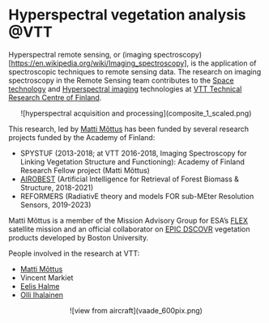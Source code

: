 # Hyperspectral vegetation analysis @VTT

Hyperspectral remote sensing, or 
(imaging spectroscopy)[https://en.wikipedia.org/wiki/Imaging_spectroscopy],
is the application of spectroscopic techniques to remote sensing data. The research on imaging spectroscopy in the Remote Sensing team contributes to the
[Space technology](https://www.vttresearch.com/en/ourservices/space-technology) 
and [Hyperspectral imaging](https://www.vttresearch.com/en/ourservices/hyperspectral-technologies) 
technologies at 
[VTT Technical Research Centre of Finland](https://www.vtt.fi).

<p style="text-align: center;">
![hyperspectral acquisition and processing](composite_1_scaled.png)
</p>

This research, led by [Matti Mõttus](https://cris.vtt.fi/en/persons/matti-mottus)
has been funded by several research projects funded by the Academy of Finland:
* SPYSTUF (2013-2018; at VTT 2016-2018, Imaging Spectroscopy for Linking Vegetation Structure and Functioning): Academy of Finland Research Fellow project (Matti Mõttus)
* [AIROBEST](https://sensillence.github.io/AIROBEST/) (Artificial Intelligence for Retrieval of Forest Biomass & Structure, 2018-2021)
* REFORMERS (RadiativE theory and models FOR sub-MEter Resolution Sensors, 2019-2023)

Matti Mõttus is a member of the Mission Advisory Group for ESA’s [FLEX](https://esa.int/flex) satellite mission and an official collaborator on 
[EPIC DSCOVR](https://epic.gsfc.nasa.gov/) vegetation products developed by Boston University.

People involved in the research at VTT:
* [Matti Mõttus](https://cris.vtt.fi/en/persons/matti-mottus)
* Vincent Markiet
* [Eelis Halme](https://cris.vtt.fi/en/persons/eelis-halme)
* [Olli Ihalainen](https://cris.vtt.fi/en/persons/olli-ihalainen)

<p style="text-align: center;">
![view from aircraft](vaade_600pix.png)
</p>
